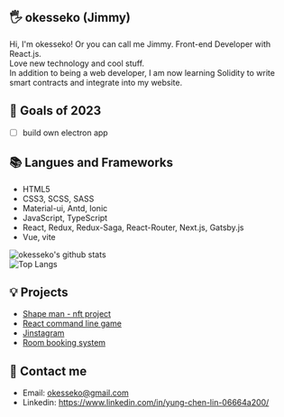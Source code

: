 ## 🖐 okesseko (Jimmy)

Hi, I'm okesseko! Or you can call me Jimmy.
Front-end Developer with React.js.<br/>
Love new technology and cool stuff.<br/>
In addition to being a web developer, I am now learning Solidity to write smart contracts and integrate into my website.<br/>

## 🔭 Goals of 2023

- [ ] build own electron app

## 📚 Langues and Frameworks
- HTML5
- CSS3, SCSS, SASS
- Material-ui, Antd, Ionic
- JavaScript, TypeScript
- React, Redux, Redux-Saga, React-Router, Next.js, Gatsby.js
- Vue, vite

![okesseko's github stats](https://github-readme-stats.vercel.app/api?username=okesseko&show_icons=true&theme=radical)
<br/>
![Top Langs](https://github-readme-stats.vercel.app/api/top-langs/?username=okesseko&layout=compact)

## 💡 Projects
- [Shape man - nft project](https://github.com/okesseko/shape-man)
- [React command line game](https://github.com/okesseko/react-command-line-game)
- [Jinstagram](https://github.com/okesseko/social)
- [Room booking system](https://github.com/okesseko/room-booking-system)


## 🔗 Contact me
- Email: okesseko@gmail.com
- Linkedin: https://www.linkedin.com/in/yung-chen-lin-06664a200/


